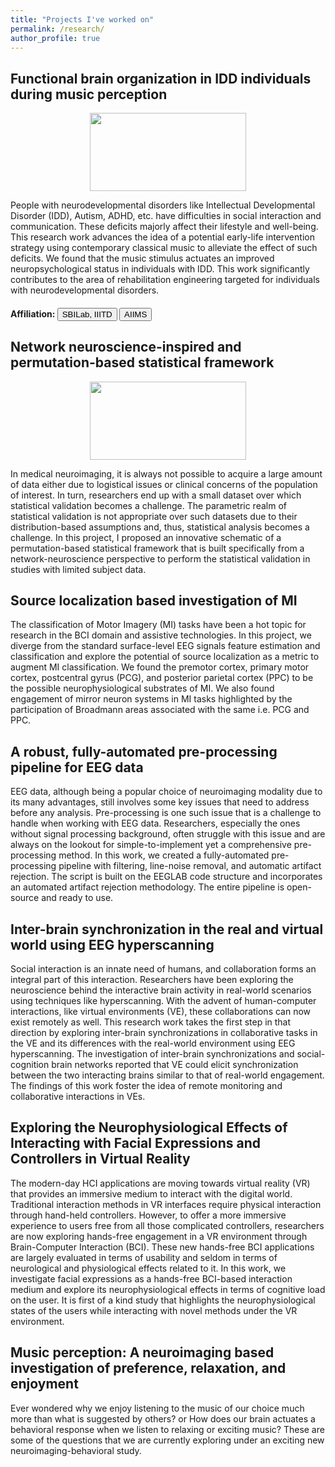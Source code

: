 ```yaml
---
title: "Projects I've worked on"
permalink: /research/
author_profile: true
---
```


## Functional brain organization in IDD individuals during music perception 
<p align="center">
  <img width="250" height="125" src="https://ekanshsareen.github.io/files/rp_1.png">
</p>
People with neurodevelopmental disorders like Intellectual Developmental Disorder (IDD), Autism, ADHD, etc. have difficulties in social interaction and communication. These deficits majorly affect their lifestyle and well-being. This research work advances the idea of a potential early-life intervention strategy using contemporary classical music to alleviate the effect of such deficits. We found that the music stimulus actuates an improved neuropsychological status in individuals with IDD. This work significantly contributes to the area of rehabilitation engineering targeted for individuals with neurodevelopmental disorders. <br>

#### Affiliation: <button type="button" name="button" class="btn">SBILab, IIITD</button> <button type="button" name="button" class="btn">AIIMS</button> 

## Network neuroscience-inspired and permutation-based statistical framework
<p align="center">
  <img width="250" height="125" src="https://ekanshsareen.github.io/files/rp_2.png">
</p>
In medical neuroimaging, it is always not possible to acquire a large amount of data either due to logistical issues or clinical concerns of the population of interest. In turn, researchers end up with a small dataset over which statistical validation becomes a challenge. The parametric realm of statistical validation is not appropriate over such datasets due to their distribution-based assumptions and, thus, statistical analysis becomes a challenge. In this project, I proposed an innovative schematic of a permutation-based statistical framework that is built specifically from a network-neuroscience perspective to perform the statistical validation in studies with limited subject data.

## Source localization based investigation of MI
The classification of Motor Imagery (MI) tasks have been a hot topic for research in the BCI domain and assistive technologies. In this project, we diverge from the standard surface-level EEG signals feature estimation and classification and explore the potential of source localization as a metric to augment MI classification. We found the premotor cortex, primary motor cortex, postcentral gyrus (PCG), and posterior parietal cortex (PPC) to be the possible neurophysiological substrates of MI. We also found engagement of mirror neuron systems in MI tasks highlighted by the participation of Broadmann areas associated with the same i.e. PCG and PPC.

## A robust, fully-automated pre-processing pipeline for EEG data
EEG data, although being a popular choice of neuroimaging modality due to its many advantages, still involves some key issues that need to address before any analysis. Pre-processing is one such issue that is a challenge to handle when working with EEG data. Researchers, especially the ones without signal processing background, often struggle with this issue and are always on the lookout for simple-to-implement yet a comprehensive pre-processing method. In this work, we created a fully-automated pre-processing pipeline with filtering, line-noise removal, and automatic artifact rejection. The script is built on the EEGLAB code structure and incorporates an automated artifact rejection methodology. The entire pipeline is open-source and ready to use.

## Inter-brain synchronization in the real and virtual world using EEG hyperscanning 
Social interaction is an innate need of humans, and collaboration forms an integral part of this interaction. Researchers have been exploring the neuroscience behind the interactive brain activity in real-world scenarios using techniques like hyperscanning. With the advent of human-computer interactions, like virtual environments (VE), these collaborations can now exist remotely as well. This research work takes the first step in that direction by exploring inter-brain synchronizations in collaborative tasks in the VE and its differences with the real-world environment using EEG hyperscanning. The investigation of inter-brain synchronizations and social-cognition brain networks reported that VE could elicit synchronization between the two interacting brains similar to that of real-world engagement. The findings of this work foster the idea of remote monitoring and collaborative interactions in VEs.   

## Exploring the Neurophysiological Effects of Interacting with Facial Expressions and Controllers in Virtual Reality
The modern-day HCI applications are moving towards virtual reality (VR) that provides an immersive medium to interact with the digital world. Traditional interaction methods in VR interfaces require physical interaction through hand-held controllers. However, to offer a more immersive experience to users free from all those complicated controllers, researchers are now exploring hands-free engagement in a VR environment through Brain-Computer Interaction (BCI). These new hands-free BCI applications are largely evaluated in terms of usability and seldom in terms of neurological and physiological effects related to it. In this work, we investigate facial expressions as a hands-free BCI-based interaction medium and explore its neurophysiological effects in terms of cognitive load on the user. It is first of a kind study that highlights the neurophysiological states of the users while interacting with novel methods under the VR environment.  

## Music perception: A neuroimaging based investigation of preference, relaxation, and enjoyment
Ever wondered why we enjoy listening to the music of our choice much more than what is suggested by others? or How does our brain actuates a behavioral response when we listen to relaxing or exciting music? These are some of the questions that we are currently exploring under an exciting new neuroimaging-behavioral study.
